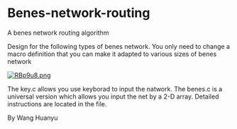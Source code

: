 # Benes-network-routing
A benes network routing algorithm

Design for the following types of benes network. You only need to change a macro definition that you can make it adapted to various sizes of benes network 

[![RBp9u8.png](https://z3.ax1x.com/2021/06/30/RBp9u8.png)](https://imgtu.com/i/RBp9u8)

The key.c allows you use keyborad to input the natwork.
The benes.c is a universal version which allows you input the net by a 2-D array.
Detailed instructions are located in the file.



By Wang Huanyu
